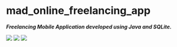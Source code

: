# mad_online_freelancing_app
<strong><em>Freelancing Mobile Application developed using Java and SQLite.</em></strong>

![](https://media.giphy.com/media/xTMTrEQbKuLVcrLeuG/giphy.gif)   ![](https://media.giphy.com/media/fTh0dr0AfgLT5o2kNK/giphy.gif)  ![](https://media.giphy.com/media/fVoTPA8XlVltz4tW1H/giphy.gif)
